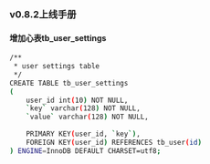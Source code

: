 ### v0.8.2上线手册


#### 增加心表tb_user_settings

```bash
/**
 * user settings table
 */
CREATE TABLE tb_user_settings
(
	user_id int(10) NOT NULL,
	`key` varchar(128) NOT NULL,
	`value` varchar(128) NOT NULL,
	
	PRIMARY KEY(user_id, `key`),
	FOREIGN KEY(user_id) REFERENCES tb_user(id)
) ENGINE=InnoDB DEFAULT CHARSET=utf8;
```